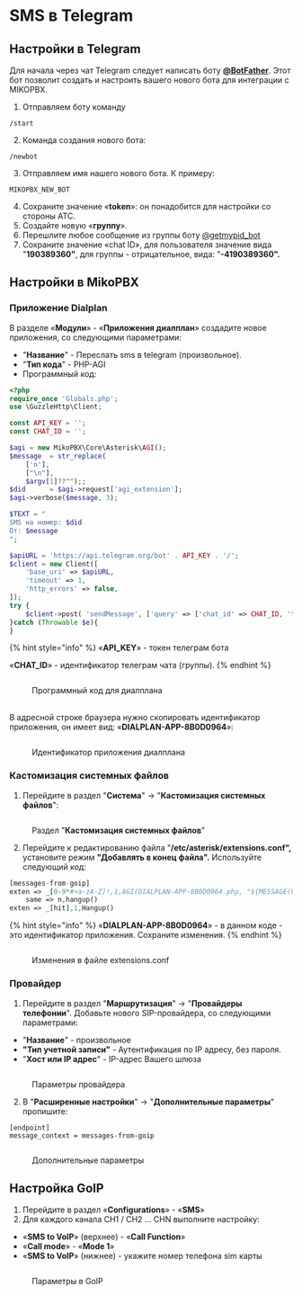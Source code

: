 # SMS в Telegram

## Настройки в Telegram <a href="#nastrojki_telegram" id="nastrojki_telegram"></a>

Для начала через чат Telegram следует написать боту [**@BotFather**](https://t.me/BotFather). Этот бот позволит создать и настроить вашего нового бота для интеграции с MIKOPBX.

1. Отправляем боту команду

```
/start
```

2. Команда создания нового бота:

```
/newbot
```

3. Отправляем имя нашего нового бота. К примеру:

```
MIKOPBX_NEW_BOT
```

4. Сохраните значение «**token**»: он понадобится для настройки со стороны АТС.
5. Создайте новую «**группу**».
6. Перешлите любое сообщение из группы боту [@getmypid\_bot](https://t.me/getmyid_bot)
7. Сохраните значение «chat ID», для пользователя значение вида "**190389360"**, для группы -  отрицательное, вида: "**-4190389360".**

## Настройки в MikoPBX <a href="#nastrojka_mikopbx" id="nastrojka_mikopbx"></a>

### Приложение Dialplan <a href="#prilozhenie_dialplan" id="prilozhenie_dialplan"></a>

В разделе «**Модули**» - «**Приложения диалплан**» создадите новое приложения, со следующими параметрами:

* "**Название**" - Переслать sms в telegram (произвольное).
* "**Тип кода**" -  PHP-AGI
* Программный код:

```php
<?php
require_once 'Globals.php';
use \GuzzleHttp\Client;

const API_KEY = '';
const CHAT_ID = '';

$agi = new MikoPBX\Core\Asterisk\AGI();
$message  = str_replace(
    ['n'],
    ["\n"], 
    $argv[1]??"");;
$did      = $agi->request['agi_extension'];
$agi->verbose($message, 3);

$TEXT = "
SMS на номер: $did
От: $message
";

$apiURL = 'https://api.telegram.org/bot' . API_KEY . '/';
$client = new Client([
    'base_uri' => $apiURL,
    'timeout' => 1,
    'http_errors' => false,
]);
try {
    $client->post( 'sendMessage', ['query' => ['chat_id' => CHAT_ID, 'text' => $TEXT]] );
}catch (Throwable $e){
}
```

{% hint style="info" %}
«**API\_KEY**» - токен телеграм бота

«**CHAT\_ID**» - идентификатор телеграм чата (группы).
{% endhint %}

<figure><img src="../../../.gitbook/assets/codeForDialplan.png" alt=""><figcaption><p>Программный код для диалплана</p></figcaption></figure>

\
В адресной строке браузера нужно скопировать идентификатор приложения, он имеет вид:  «**DIALPLAN-APP-8B0D0964**»:

<figure><img src="../../../.gitbook/assets/dialplanNumber.png" alt=""><figcaption><p>Идентификатор приложения диалплана</p></figcaption></figure>

### Кастомизация системных файлов <a href="#kastomizacija_sistemnyx_fajlov" id="kastomizacija_sistemnyx_fajlov"></a>

1. Перейдите в раздел "**Система**" -> "**Кастомизация системных файлов**":

<figure><img src="../../../.gitbook/assets/systemFileCustomization.png" alt=""><figcaption><p>Раздел "<strong>Кастомизация системных файлов</strong>"</p></figcaption></figure>

2. Перейдите к редактированию файла "**/etc/asterisk/extensions.conf",** установите режим **"Добавлять в конец файла".** Используйте следующий код:

```php
[messages-from-goip]
exten => _[0-9*#+a-zA-Z]!,1,AGI(DIALPLAN-APP-8B0D0964.php, "${MESSAGE(body)}")
    same => n,hangup()
exten => _[hit],1,Hangup()
```

{% hint style="info" %}
«**DIALPLAN-APP-8B0D0964**» - в данном коде - это идентификатор приложения. Сохраните изменения.
{% endhint %}

<figure><img src="../../../.gitbook/assets/editExtensionsConfFile.png" alt=""><figcaption><p>Изменения в файле extensions.conf</p></figcaption></figure>

### Провайдер <a href="#provajder" id="provajder"></a>

1. Перейдите в раздел "**Маршрутизация**" -> "**Провайдеры телефонии**". Добавьте нового SIP-провайдера, со следующими параметрами:

* "**Название**" - произвольное
* **"Тип учетной записи"** - Аутентификация по IP адресу, без пароля.
* "**Хост или IP адрес**" - IP-адрес Вашего шлюза

<figure><img src="../../../.gitbook/assets/newProviderGOIP4.png" alt=""><figcaption><p>Параметры провайдера</p></figcaption></figure>

2. В "**Расширенные настройки**" -> "**Дополнительные параметры**" пропишите:

```
[endpoint]
message_context = messages-from-goip
```

<figure><img src="../../../.gitbook/assets/additionalParameters (1).png" alt=""><figcaption><p>Дополнительные параметры</p></figcaption></figure>

## Настройка GoIP <a href="#nastrojka_goip" id="nastrojka_goip"></a>

1. Перейдите в раздел «**Configurations**» - «**SMS**»
2. Для каждого канала CH1 / CH2 … CHN выполните настройку:

* «**SMS to VoIP**» (верхнее) - «**Call Function**»
* «**Call mode**» - «**Mode 1**»
* «**SMS to VoIP**» (нижнее) - укажите номер телефона sim карты

<figure><img src="../../../.gitbook/assets/image (103).png" alt=""><figcaption><p>Параметры в GoIP</p></figcaption></figure>
